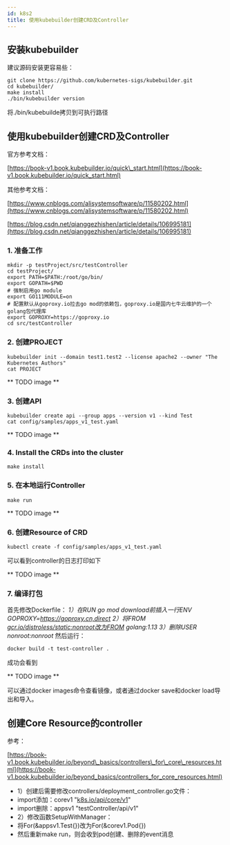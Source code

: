 ```yaml
---
id: k8s2
title: 使用kubebuilder创建CRD及Controller
---
```


## 安装kubebuilder

建议源码安装更容易些：

```
git clone https://github.com/kubernetes-sigs/kubebuilder.git
cd kubebuilder/
make install
./bin/kubebuilder version
```

将./bin/kubebuilde拷贝到可执行路径

## 使用kubebuilder创建CRD及Controller

官方参考文档：

[https://book-v1.book.kubebuilder.io/quick\_start.html](https://book-v1.book.kubebuilder.io/quick_start.html)

其他参考文档：

[https://www.cnblogs.com/alisystemsoftware/p/11580202.html](https://www.cnblogs.com/alisystemsoftware/p/11580202.html)

[https://blog.csdn.net/qianggezhishen/article/details/106995181](https://blog.csdn.net/qianggezhishen/article/details/106995181)

### 1\. 准备工作

```
mkdir -p testProject/src/testController
cd testProject/
export PATH=$PATH:/root/go/bin/
export GOPATH=$PWD
# 强制启用go module
export GO111MODULE=on
# 配置默认从goproxy.io拉去go mod的依赖包，goproxy.io是国内七牛云维护的一个golang包代理库
export GOPROXY=https://goproxy.io
cd src/testController
```

### 2\. 创建PROJECT

~~~
kubebuilder init --domain test1.test2 --license apache2 --owner "The Kubernetes Authors"
cat PROJECT
~~~

** TODO image **

### 3\. 创建API

~~~
kubebuilder create api --group apps --version v1 --kind Test
cat config/samples/apps_v1_test.yaml
~~~

** TODO image **

### 4\. Install the CRDs into the cluster

```
make install
```

### 5\. 在本地运行Controller

```
make run
```

** TODO image **

### 6\. 创建Resource of CRD

```
kubectl create -f config/samples/apps_v1_test.yaml
```

可以看到controller的日志打印如下

** TODO image **

### 7\. 编译打包

首先修改Dockerfile：
*1）在RUN go mod download前插入一行ENV GOPROXY=https://goproxy.cn,direct*
*2）将FROM *[*gcr.io/distroless/static:nonroot改为FROM*](http://gcr.io/distroless/static:nonroot%E6%94%B9%E4%B8%BAFROM)* golang:1.13*
*3）删除USER nonroot:nonroot*
然后运行：

```
docker build -t test-controller .
```

成功会看到

** TODO image **

可以通过docker images命令查看镜像，或者通过docker save和docker load导出和导入。

## 创建Core Resource的controller

参考：

[https://book-v1.book.kubebuilder.io/beyond\_basics/controllers\_for\_core\_resources.html](https://book-v1.book.kubebuilder.io/beyond_basics/controllers_for_core_resources.html)

* 1）创建后需要修改controllers/deployment\_controller.go文件：
* import添加：corev1 "[k8s.io/api/core/v1](http://k8s.io/api/core/v1)"
* import删除：appsv1 "testController/api/v1"
* 2）修改函数SetupWithManager：
* 将For(&appsv1.Test{})改为For(&corev1.Pod{})
* 然后重新make run，则会收到pod创建、删除的event消息
